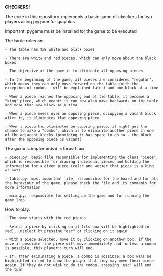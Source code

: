 **CHECKERS!**

The code in this repository implements a basic game of checkers for two players using pygame for graphics

Important: pygame must be installed for the game to be executed

The basic rules are:

	- The table has 8x8 white and black boxes

	- There are white and red pieces, which can only move about the black boxes

	- The objective of the game is to eliminate all opposing pieces

	- In the beginning of the game, all pieces are considered "regular", which means they can only move forward on the table (with the exception of combos - will be explained later) and one block at a time

	- When a piece reaches the opposing end of the table, it becomes a "king" piece, which meants it can now also move backwards on the table and more than one block at a time

	- When a piece moves over an opposing piece, occupying a vacant block after it, it eliminates that opposing piece

	- When a piece has eliminated an opposing piece, it might get the chance to make a "combo", which is to eliminate another piece in one of the adjacent blocks (providing it has space to do so - the block after the opposing piece is vacant)


The game is implemented in three files:

	- piece.py: basic file responsible for implementing the class "piece", which is responsible for drawing individual pieces and holding the information for a given piece (color and wether that piece is a king or not)

	- table.py: most important file, responsible for the board and for all the behaviour of the game, please check the file and its comments for more information

	- main.py: responsible for setting up the game and for running the game loop
	
	
How to play:
	
	- The game starts with the red pieces
	
	- Select a piece by clicking on it (its box will be highlighted in red), unselect by pressing "esc" or clicking on it again
	
	- With a piece selected, move it by clicking on another box, if the move is possible, the piece will move immediately and, unless a combo is possible, this player's turn will end
	
	- If, after eliminating a piece, a combo is possible, a box will be highlighted in red to show the player that they may move their piece again. If they do not wish to do the combo, pressing "esc" will end the turn
